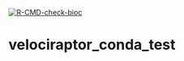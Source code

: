 <!-- badges: start -->
[![R-CMD-check-bioc](https://github.com/kevinrue/velociraptor_conda_test/actions/workflows/R-CMD-check-bioc.yaml/badge.svg)](https://github.com/kevinrue/velociraptor_conda_test/actions/workflows/R-CMD-check-bioc.yaml)
<!-- badges: end -->

# velociraptor_conda_test
